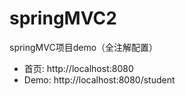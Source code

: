 # springMVC2
springMVC项目demo（全注解配置）
- 首页: http://localhost:8080
- Demo: http://localhost:8080/student
